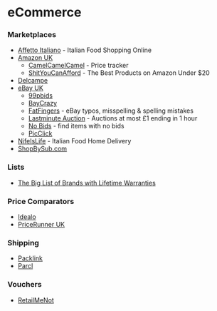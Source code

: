 # eCommerce

### Marketplaces

* [Affetto Italiano](https://www.affettoitaliano.co.uk) - Italian Food Shopping Online
* [Amazon UK](https://smile.amazon.co.uk)
  * [CamelCamelCamel](https://uk.camelcamelcamel.com) - Price tracker
  * [ShitYouCanAfford](https://shityoucanafford.com) - The Best Products on Amazon Under $20
* [Delcampe](https://www.delcampe.net/it/collezionismo/)
* [eBay UK](https://www.ebay.co.uk)
  * [99pbids](https://99pbids.co.uk)
  * [BayCrazy](https://www.baycrazy.com)
  * [FatFingers](http://www.fatfingers.com) - eBay typos, misspelling & spelling mistakes
  * [Lastminute Auction](https://www.lastminute-auction.com/uk/) - Auctions at most £1 ending in 1 hour
  * [No Bids](https://nobids.net) - find items with no bids
  * [PicClick](https://picclick.co.uk)
* [NifeIsLife](https://www.nifeislife.com) - Italian Food Home Delivery
* [ShopBySub.com](https://www.shopbysub.com)

### Lists

* [The Big List of Brands with Lifetime Warranties](https://www.themanual.com/culture/brands-with-lifetime-warranties/)

### Price Comparators

* [Idealo](https://www.idealo.co.uk)
* [PriceRunner UK](https://www.pricerunner.com)

### Shipping

* [Packlink](https://www.packlink.com/en-GB/)
* [Parcl](https://www.parcl.com)

### Vouchers

* [RetailMeNot](https://www.retailmenot.com)
